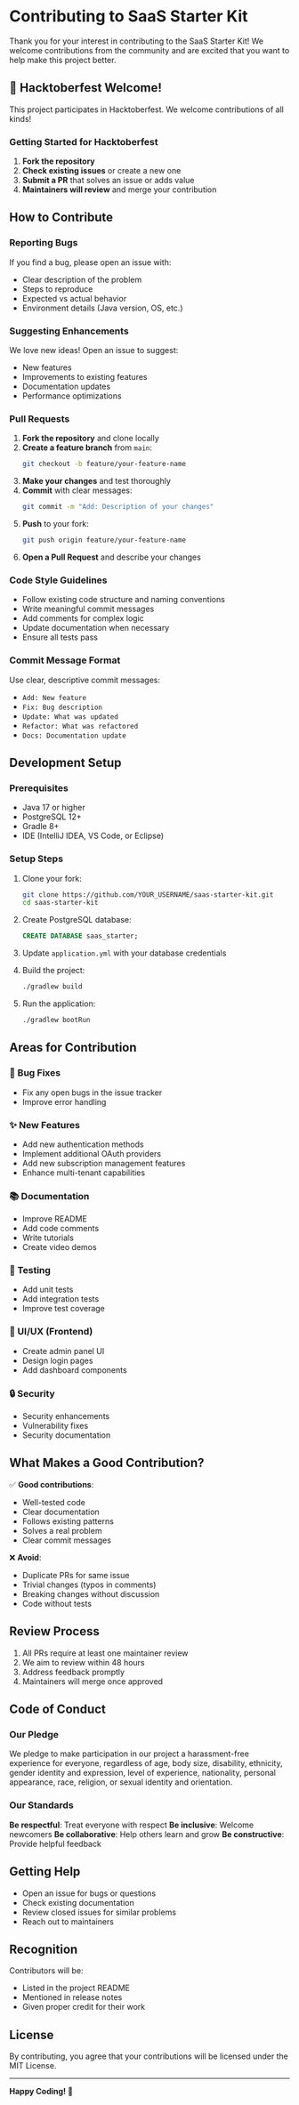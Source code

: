 # Contributing to SaaS Starter Kit

Thank you for your interest in contributing to the SaaS Starter Kit! We welcome contributions from the community and are excited that you want to help make this project better.

## 🎉 Hacktoberfest Welcome!

This project participates in Hacktoberfest. We welcome contributions of all kinds!

### Getting Started for Hacktoberfest

1. **Fork the repository**
2. **Check existing issues** or create a new one
3. **Submit a PR** that solves an issue or adds value
4. **Maintainers will review** and merge your contribution

## How to Contribute

### Reporting Bugs

If you find a bug, please open an issue with:

- Clear description of the problem
- Steps to reproduce
- Expected vs actual behavior
- Environment details (Java version, OS, etc.)

### Suggesting Enhancements

We love new ideas! Open an issue to suggest:

- New features
- Improvements to existing features
- Documentation updates
- Performance optimizations

### Pull Requests

1. **Fork the repository** and clone locally
2. **Create a feature branch** from `main`:
   ```bash
   git checkout -b feature/your-feature-name
   ```
3. **Make your changes** and test thoroughly
4. **Commit** with clear messages:
   ```bash
   git commit -m "Add: Description of your changes"
   ```
5. **Push** to your fork:
   ```bash
   git push origin feature/your-feature-name
   ```
6. **Open a Pull Request** and describe your changes

### Code Style Guidelines

- Follow existing code structure and naming conventions
- Write meaningful commit messages
- Add comments for complex logic
- Update documentation when necessary
- Ensure all tests pass

### Commit Message Format

Use clear, descriptive commit messages:

- `Add: New feature`
- `Fix: Bug description`
- `Update: What was updated`
- `Refactor: What was refactored`
- `Docs: Documentation update`

## Development Setup

### Prerequisites

- Java 17 or higher
- PostgreSQL 12+
- Gradle 8+
- IDE (IntelliJ IDEA, VS Code, or Eclipse)

### Setup Steps

1. Clone your fork:

   ```bash
   git clone https://github.com/YOUR_USERNAME/saas-starter-kit.git
   cd saas-starter-kit
   ```

2. Create PostgreSQL database:

   ```sql
   CREATE DATABASE saas_starter;
   ```

3. Update `application.yml` with your database credentials

4. Build the project:

   ```bash
   ./gradlew build
   ```

5. Run the application:
   ```bash
   ./gradlew bootRun
   ```

## Areas for Contribution

### 🐛 Bug Fixes

- Fix any open bugs in the issue tracker
- Improve error handling

### ✨ New Features

- Add new authentication methods
- Implement additional OAuth providers
- Add new subscription management features
- Enhance multi-tenant capabilities

### 📚 Documentation

- Improve README
- Add code comments
- Write tutorials
- Create video demos

### 🧪 Testing

- Add unit tests
- Add integration tests
- Improve test coverage

### 🎨 UI/UX (Frontend)

- Create admin panel UI
- Design login pages
- Add dashboard components

### 🔒 Security

- Security enhancements
- Vulnerability fixes
- Security documentation

## What Makes a Good Contribution?

✅ **Good contributions**:

- Well-tested code
- Clear documentation
- Follows existing patterns
- Solves a real problem
- Clear commit messages

❌ **Avoid**:

- Duplicate PRs for same issue
- Trivial changes (typos in comments)
- Breaking changes without discussion
- Code without tests

## Review Process

1. All PRs require at least one maintainer review
2. We aim to review within 48 hours
3. Address feedback promptly
4. Maintainers will merge once approved

## Code of Conduct

### Our Pledge

We pledge to make participation in our project a harassment-free experience for everyone, regardless of age, body size, disability, ethnicity, gender identity and expression, level of experience, nationality, personal appearance, race, religion, or sexual identity and orientation.

### Our Standards

**Be respectful**: Treat everyone with respect
**Be inclusive**: Welcome newcomers
**Be collaborative**: Help others learn and grow
**Be constructive**: Provide helpful feedback

## Getting Help

- Open an issue for bugs or questions
- Check existing documentation
- Review closed issues for similar problems
- Reach out to maintainers

## Recognition

Contributors will be:

- Listed in the project README
- Mentioned in release notes
- Given proper credit for their work

## License

By contributing, you agree that your contributions will be licensed under the MIT License.

---

**Happy Coding! 🚀**
